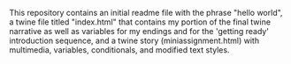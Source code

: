 This repository contains an initial readme file with the phrase "hello world", a twine file titled "index.html" that contains my portion of the final twine narrative as well as variables for my endings and for the 'getting ready' introduction sequence, and a twine story (miniassignment.html) with multimedia, variables, conditionals, and modified text styles. 
